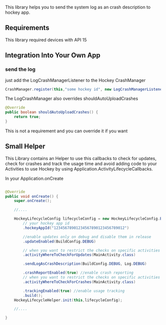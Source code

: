 This library helps you to send the system log as an crash description to hockey app.

## Requirements
This library required devices with API 15

## Integration Into Your Own App

### send the log

just add the LogCrashManagerListener to the Hockey CrashManager


```java
CrashManager.register(this,"some hockey id", new LogCrashManagerListener(getApplicationContext(), Log.DEBUG));
```

The LogCrashManager also overrides shouldAutoUploadCrashes
```java
@Override
public boolean shouldAutoUploadCrashes() {
    return true;
}
```
This is not a requirement and you can override it if you want


## Small Helper

This Library contains an Helper to use this callbacks to check for updates, check for crashes and track the usage time
and avoid adding code to your Activities to use Hockey by using Application.ActivityLifecycleCallbacks.

In your Application.onCreate

```java

@Override
public void onCreate() {
    super.onCreate();

    //....

    HockeyLifecycleConfig lifecycleConfig = new HockeyLifecycleConfig.Builder(this)
        // your hockey app id
        .hockeyAppId("12345678901234567890123456789012")

        //enable updates only on debug and disable them in release
        .updateEnabled(BuildConfig.DEBUG)

        // when you want to restrict the checks on specific activities
        .activityWhereToCheckForUpdates(MainActivity.class)

        .sendLogAsCrashDescription(BuildConfig.DEBUG, Log.DEBUG)

        .crashReportEnabled(true) //enable crash reporting
        // when you want to restrict the checks on specific activities
        .activityWhereToCheckForCrashes(MainActivity.class)

        .trackingEnabled(true) //enable usage tracking
        .build();
    HockeyLifecycleHelper.init(this,lifecycleConfig);

    //....

}

```

